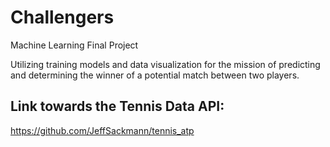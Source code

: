 # Challengers
Machine Learning Final Project

Utilizing training models and data visualization for the mission of predicting and determining the winner of a potential match between two players. 

## Link towards the Tennis Data API:
https://github.com/JeffSackmann/tennis_atp